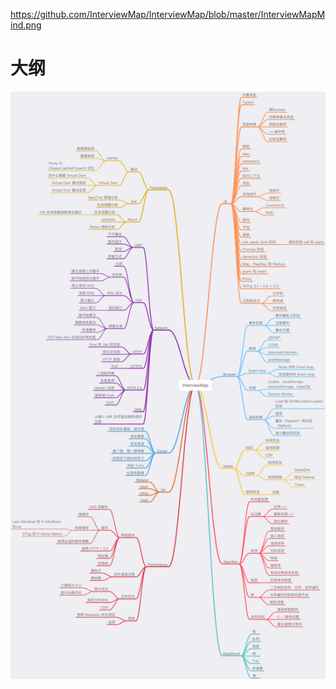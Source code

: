 https://github.com/InterviewMap/InterviewMap/blob/master/InterviewMapMind.png

# 大纲

![mind](./knowledgeMapMind.png)
